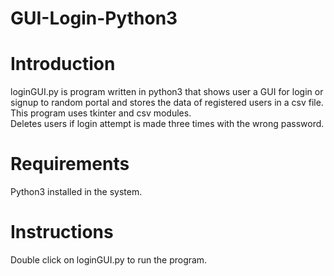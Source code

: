 # GUI-Login-Python3  
# Introduction  
loginGUI.py is program written in python3 that shows user a GUI for login or signup to random portal and stores the data of registered users in a csv file.  
This program uses tkinter and csv modules.  
Deletes users if login attempt is made three times with the wrong password.  
  
# Requirements  
Python3 installed in the system.  

# Instructions  
Double click on loginGUI.py to run the program.  
